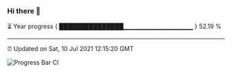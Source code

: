 ### Hi there 👋

⏳ Year progress { ███████████████▁▁▁▁▁▁▁▁▁▁▁▁▁▁▁ } 52.19 %

---

⏰ Updated on Sat, 10 Jul 2021 12:15:20 GMT

![Progress Bar CI](https://github.com/liununu/liununu/workflows/Progress%20Bar%20CI/badge.svg)
